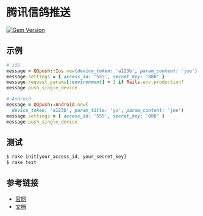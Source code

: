 # 腾讯信鸽推送

[![Gem Version](https://badge.fury.io/rb/qqpush.svg)](http://badge.fury.io/rb/qqpush)

## 示例

```ruby
# iOS
message = QQpush::Ios.new(device_token: 'a123b', param_content: 'joe')
message.settings = { access_id: '555', secret_key: '888' }
message.request_params[:environment] = 1 if Rails.env.production?
message.push_single_device

# Android
message = QQpush::Android.new(
  device_token: 'a123b', param_title: 'yo', param_content: 'joe')
message.settings = { access_id: '555', secret_key: '888' }
message.push_single_device
```

## 测试

```bash
$ rake init[your_access_id, your_secret_key]
$ rake test
```

## 参考链接

- [官网](http://xg.qq.com)
- [文档](http://developer.xg.qq.com/index.php/Rest_API)
